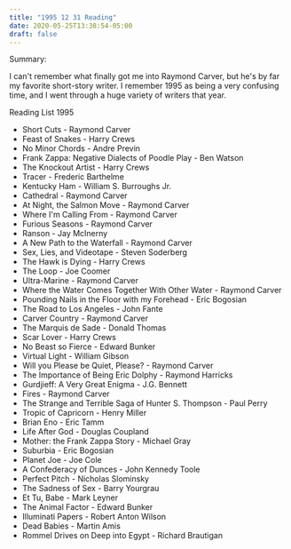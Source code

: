 ```yaml
---
title: "1995 12 31 Reading"
date: 2020-05-25T13:38:54-05:00
draft: false
---
```


Summary:

I can't remember what finally got me into Raymond Carver, but he's by far my favorite short-story writer. I remember 1995 as being a very confusing time, and I went through a huge variety of writers that year.



Reading List 1995

* Short Cuts - Raymond Carver
* Feast of Snakes - Harry Crews
* No Minor Chords - Andre Previn
* Frank Zappa: Negative Dialects of Poodle Play - Ben Watson
* The Knockout Artist - Harry Crews
* Tracer - Frederic Barthelme
* Kentucky Ham - William S. Burroughs Jr.
* Cathedral - Raymond Carver
* At Night, the Salmon Move - Raymond Carver
* Where I'm Calling From - Raymond Carver
* Furious Seasons - Raymond Carver
* Ranson - Jay McInerny
* A New Path to the Waterfall - Raymond Carver
* Sex, Lies, and Videotape - Steven Soderberg
* The Hawk is Dying - Harry Crews
* The Loop - Joe Coomer
* Ultra-Marine - Raymond Carver
* Where the Water Comes Together With Other Water - Raymond Carver
* Pounding Nails in the Floor with my Forehead - Eric Bogosian
* The Road to Los Angeles - John Fante
* Carver Country - Raymond Carver
* The Marquis de Sade - Donald Thomas
* Scar Lover - Harry Crews
* No Beast so Fierce - Edward Bunker
* Virtual Light - William Gibson
* Will you Please be Quiet, Please? - Raymond Carver
* The Importance of Being Eric Dolphy - Raymond Harricks
* Gurdjieff: A Very Great Enigma - J.G. Bennett
* Fires - Raymond Carver
* The Strange and Terrible Saga of Hunter S. Thompson - Paul Perry
* Tropic of Capricorn - Henry Miller
* Brian Eno - Eric Tamm
* Life After God - Douglas Coupland
* Mother: the Frank Zappa Story - Michael Gray
* Suburbia - Eric Bogosian
* Planet Joe - Joe Cole
* A Confederacy of Dunces - John Kennedy Toole
* Perfect Pitch - Nicholas Slominsky
* The Sadness of Sex - Barry Yourgrau
* Et Tu, Babe - Mark Leyner
* The Animal Factor - Edward Bunker
* Illuminati Papers - Robert Anton Wilson
* Dead Babies - Martin Amis
* Rommel Drives on Deep into Egypt - Richard Brautigan

